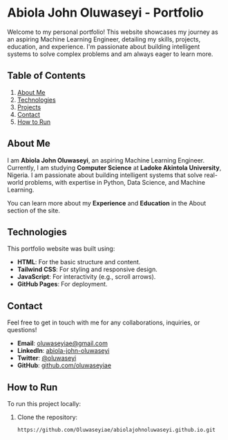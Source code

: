 # Abiola John Oluwaseyi - Portfolio

Welcome to my personal portfolio! This website showcases my journey as an aspiring Machine Learning Engineer, detailing my skills, projects, education, and experience. I'm passionate about building intelligent systems to solve complex problems and am always eager to learn more.

## Table of Contents

1. [About Me](#about-me)
2. [Technologies](#technologies)
3. [Projects](#projects)
4. [Contact](#contact)
5. [How to Run](#how-to-run)

## About Me

I am **Abiola John Oluwaseyi**, an aspiring Machine Learning Engineer. Currently, I am studying **Computer Science** at **Ladoke Akintola University**, Nigeria. I am passionate about building intelligent systems that solve real-world problems, with expertise in Python, Data Science, and Machine Learning.

You can learn more about my **Experience** and **Education** in the About section of the site.

## Technologies

This portfolio website was built using:

- **HTML**: For the basic structure and content.
- **Tailwind CSS**: For styling and responsive design.
- **JavaScript**: For interactivity (e.g., scroll arrows).
- **GitHub Pages**: For deployment.


## Contact

Feel free to get in touch with me for any collaborations, inquiries, or questions!

- **Email**: [oluwaseyiae@gmail.com](mailto:oluwaseyiae@gmail.com)
- **LinkedIn**: [abiola-john-oluwaseyi](https://www.linkedin.com/in/abiola-john-oluwaseyi-b65336234)
- **Twitter**: [@oluwaseyi](https://x.com/oluwaseyipd)
- **GitHub**: [github.com/oluwaseyiae](https://github.com/oluwaseyiae)

## How to Run

To run this project locally:

1. Clone the repository:
   ```bash
   https://github.com/Oluwaseyiae/abiolajohnoluwaseyi.github.io.git
